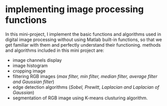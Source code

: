 # implementing image processing functions
In this mini-project, I implement the basic functions and algorithms used in digital image processing without using Matlab built-in functions, so that we get familiar with them and perfectly understand their functioning. 
methods and algorithms included in this mini project are:

 - image channels display
 - image histogram
 - cropping image
 - filtering RGB images (*max filter, min filter, median filter, average filter and Gaussian filter*)
 - edge detection algorithms (*Sobel, Prewitt, Laplacian and Laplacian of Gaussian*) 
 - segmentation of RGB image using K-means clusturing algorithm.
